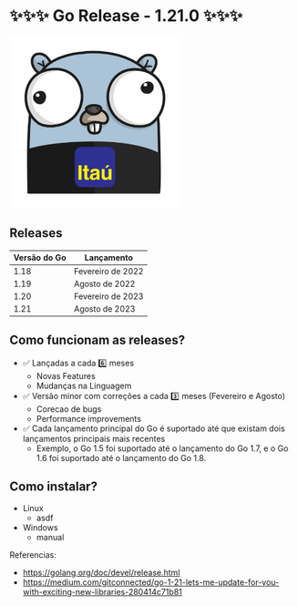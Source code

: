 # ✨✨✨ Go Release - 1.21.0 ✨✨✨

<img src="img.png" width="300"/>

## Releases

| Versão do Go | Lançamento        |
|--------------|-------------------|
| 1.18         | Fevereiro de 2022 |
| 1.19         | Agosto de 2022    |
| 1.20         | Fevereiro de 2023 |
| 1.21         | Agosto de 2023    |

## Como funcionam as releases?

- ✅ Lançadas a cada 6️⃣ meses
    - Novas Features
    - Mudanças na Linguagem
- ✅ Versão minor com correções a cada 3️⃣ meses (Fevereiro e Agosto)
    - Corecao de bugs
    - Performance improvements
- ✅ Cada lançamento principal do Go é suportado até que existam dois lançamentos principais mais recentes
    - Exemplo, o Go 1.5 foi suportado até o lançamento do Go 1.7, e o Go 1.6 foi suportado até o lançamento do Go 1.8.

## Como instalar?
- Linux
  - asdf
- Windows
  - manual

Referencias:
- https://golang.org/doc/devel/release.html
- https://medium.com/gitconnected/go-1-21-lets-me-update-for-you-with-exciting-new-libraries-280414c71b81